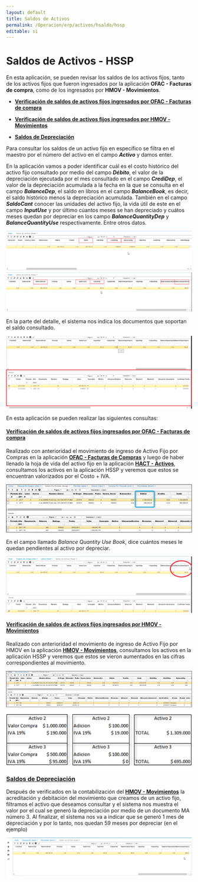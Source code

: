 ```yaml
---
layout: default
title: Saldos de Activos
permalink: /Operacion/erp/activos/hsaldo/hssp
editable: si
---
```


# Saldos de Activos - HSSP

En esta aplicación, se pueden revisar los saldos de los activos fijos, tanto de los activos fijos que fueron ingresados por la aplicación **OFAC - Facturas de compra**, como de los ingresados por **HMOV - Movimientos**.  
 
 * [**Verificación de saldos de activos fijos ingresados por OFAC - Facturas de compra**](http://docs.oasiscom.com/Operacion/erp/activos/hsaldo/hssp#verificación-de-saldos-de-activos-fijos-ingresados-por-ofac---facturas-de-compra)  

* [**Verificación de saldos de activos fijos ingresados por HMOV - Movimientos**](http://docs.oasiscom.com/Operacion/erp/activos/hsaldo/hssp#verificación-de-saldos-de-activos-fijos-ingresados-por-hmov---movimientos)  

* [**Saldos de Depreciación**](http://docs.oasiscom.com/Operacion/erp/activos/hsaldo/hssp#saldos-de-depreciación)  


Para consultar los saldos de un activo fijo en específico se filtra en el maestro por el número del activo en el campo **_Activo_** y damos enter.  

En la aplicación vamos a poder identificar cuál es el costo histórico del activo fijo consultado por medio del campo **_Débito_**, el valor de la depreciación ejecutada por el mes consultado en el campo **_CrediDep_**, el valor de la depreciación acumulada a la fecha en la que se consulta en el campo **_BalanceDep_**, el saldo en libros en el campo **_BalanceBook_**, es decir, el saldo histórico menos la depreciación acumulada. También en el campo **_SaldoCant_** conocer las unidades del activo fijo, la vida útil de este en el campo **_InputUse_** y por último cúantos meses se han depreciado y cuátos meses quedan por depreciar en los campo **_BalanceQuantityDep_** y **_BalanceQuantityUse_** respectivamente. Entre otros datos.  


![](hssp5.png)  
![](hssp6.png)


En la parte del detalle, el sistema nos indica los documentos que soportan el saldo consultado.  

![](hssp7.png)  

En esta aplicación se pueden realizar las siguientes consultas:  

#### [Verificación de saldos de activos fijos ingresados por OFAC - Facturas de compra](http://docs.oasiscom.com/Operacion/erp/activos/hsaldo/hssp#verificación-de-saldos-de-activos-fijos-ingresados-por-ofac---facturas-de-compra)
  
Realizado con anterioridad el movimiento de ingreso de Activo Fijo por Compras en la aplicación [**OFAC - Facturas de Compras**](http://docs.oasiscom.com/Operacion/scm/compras/ofactura/ofac) y luego de haber llenado la hoja de vida del activo fijo en la aplicación [**HACT - Activos**](http://docs.oasiscom.com/Operacion/erp/activos/hbasica/hact), consultamos los activos en la aplicación HSSP y veremos que estos se encuentran valorizados por el Costo + IVA.  

![](hssp.png)

En el campo llamado _Balance Quantity Use Book_, dice cuántos meses le quedan pendientes al activo por depreciar.  

![](hssp3.png)  

#### [Verificación de saldos de activos fijos ingresados por HMOV - Movimientos](http://docs.oasiscom.com/Operacion/erp/activos/hsaldo/hssp#verificación-de-saldos-de-activos-fijos-ingresados-por-hmov---movimientos)

Realizado con anterioridad el movimiento de ingreso de Activo Fijo por HMOV en la aplicación [**HMOV - Movimientos**](http://docs.oasiscom.com/Operacion/erp/activos/hmovimient/hmov#manejo-de-iva-en-activos-fijos), consultamos los activos en la aplicación HSSP y veremos que estos se vieron aumentados en las cifras correspondientes al movimiento.  

![](hssp1.png)

![](hssp2.png)  

### [**Saldos de Depreciación**](http://docs.oasiscom.com/Operacion/erp/activos/hsaldo/hssp#saldos-de-depreciación)  

Después de verificados en la contabilización del [**HMOV - Movimientos**](http://docs.oasiscom.com/Operacion/erp/activos/hmovimient/hmov#movimiento-de-depreciaci%C3%B3n-de-un-activo-fijo) la acreditación y debitación del movimiento que creamos de un activo fijo, filtramos el activo que deseamos consultar y el sistema nos muestra el valor por el cual se generó la depreciación por medio de un documento MA número 3.  Al finalizar, el sistema nos va a indicar que se generó 1 mes de depreciación y por lo tanto, nos quedan 59 meses por depreciar (en el ejemplo)  

![](hssp4.png)




